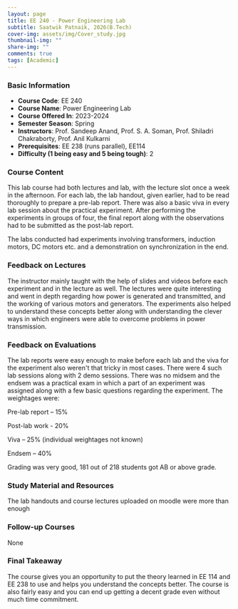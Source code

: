```yaml
---
layout: page
title: EE 240 - Power Engineering Lab
subtitle: Saatwik Patnaik, 2026(B.Tech)
cover-img: assets/img/Cover_study.jpg
thumbnail-img: ""
share-img: ""
comments: true
tags: [Academic]
---
```


### Basic Information

- **Course Code**: EE 240
- **Course Name**: Power Engineering Lab
- **Course Offered In**: 2023-2024
- **Semester Season**: Spring
- **Instructors**: Prof. Sandeep Anand, Prof. S. A. Soman, Prof. Shiladri Chakraborty, Prof. Anil Kulkarni
- **Prerequisites**: EE 238 (runs parallel), EE114
- **Difficulty (1 being easy and 5 being tough)**: 2

### Course Content
This lab course had both lectures and lab, with the lecture slot once a week in the afternoon. For each lab, the lab handout, given earlier, had to be read thoroughly to prepare a pre-lab report. There was also a basic viva in every lab session about the practical experiment. After performing the experiments in groups of four, the final report along with the observations had to be submitted as the post-lab report.

The labs conducted had experiments involving transformers, induction motors, DC motors etc. and a demonstration on synchronization in the end.

### Feedback on Lectures
The instructor mainly taught with the help of slides and videos before each experiment and in the lecture as well. The lectures were quite interesting and went in depth regarding how power is generated and transmitted, and the working of various motors and generators. The experiments also helped to understand these concepts better along with understanding the clever ways in which engineers were able to overcome problems in power transmission.

### Feedback on Evaluations
The lab reports were easy enough to make before each lab and the viva for the experiment also weren't that tricky in most cases.
There were 4 such lab sessions along with 2 demo sessions.
There was no midsem and the endsem was a practical exam in which a part of an experiment was assigned along with a few basic questions regarding the experiment.
The weightages were:

Pre-lab report – 15%

Post-lab work - 20%

Viva – 25% (individual weightages not known)

Endsem – 40%

Grading was very good, 181 out of 218 students got AB or above grade.

### Study Material and Resources
The lab handouts and course lectures uploaded on moodle were more than enough

### Follow-up Courses
None

### Final Takeaway

The course gives you an opportunity to put the theory learned in EE 114 and EE 238 to use and helps you understand the concepts better. The course is also fairly easy and you can end up getting a decent grade even without much time commitment.

